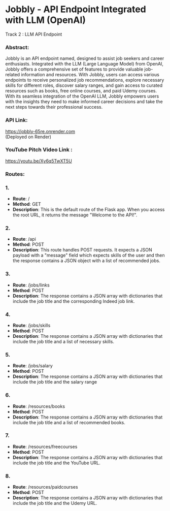 # Jobbly - API Endpoint Integrated with LLM (OpenAI)
Track 2 : LLM API Endpoint
### Abstract: <br>
Jobbly is an API endpoint named, designed to assist job seekers and career enthusiasts. Integrated with the LLM (Large Language Model) from OpenAI, Jobbly offers a comprehensive set of features to provide valuable job-related information and resources. With Jobbly, users can access various endpoints to receive personalized job recommendations, explore necessary skills for different roles, discover salary ranges, and gain access to curated resources such as books, free online courses, and paid Udemy courses. With its seamless integration of the OpenAI LLM, Jobbly empowers users with the insights they need to make informed career decisions and take the next steps towards their professional success.
### API Link:
https://jobbly-65re.onrender.com <br> (Deployed on Render)
### YouTube Pitch Video Link :
https://youtu.be/Xy6q5TwXT5U
### Routes: <br>
### 1.
- **Route**: /
- **Method**: GET
- **Description**: This is the default route of the Flask app. When you access the root URL, it returns the message "Welcome to the API!".<br>
### 2.
- **Route**: /api
- **Method**: POST
- **Description**: This route handles POST requests. It expects a JSON payload with a "message" field which expects skills of the user and then the response contains a JSON object with a list of recommended jobs.<br>
### 3.
- **Route**: /jobs/links
- **Method**: POST
- **Description**: The response contains a JSON array with dictionaries that include the job title and the corresponding Indeed job link.<br>
### 4.
- **Route**: /jobs/skills
- **Method**: POST
- **Description**: The response contains a JSON array with dictionaries that include the job title and a list of necessary skills.<br>
### 5.
- **Route**: /jobs/salary
- **Method**: POST
- **Description**: The response contains a JSON array with dictionaries that include the job title and the salary range<br>
### 6.
- **Route**: /resources/books
- **Method**: POST
- **Description**: The response contains a JSON array with dictionaries that include the job title and a list of recommended books.<br>
### 7.
- **Route**: /resources/freecourses
- **Method**: POST
- **Description**: The response contains a JSON array with dictionaries that include the job title and the YouTube URL.<br>
### 8.
- **Route**: /resources/paidcourses
- **Method**: POST
- **Description**: The response contains a JSON array with dictionaries that include the job title and the Udemy URL.<br>

